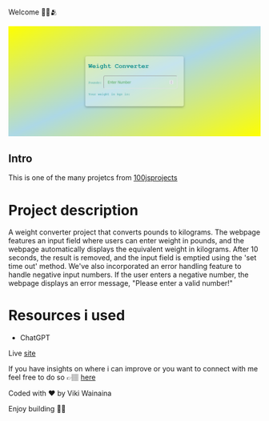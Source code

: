 Welcome 👋🏽🫂

![Design preview for the weight converter project](./images/100jsWeightConverterImg.png)

## Intro
This is one of the many projetcs from [100jsprojects](https://www.100jsprojects.com/project/weight-converter)

# Project description

A weight converter project that converts pounds to kilograms. The webpage features an input field where users can enter weight in pounds, and the webpage automatically displays the equivalent weight in kilograms. After 10 seconds, the result is removed, and the input field is emptied using the 'set time out' method. We've also incorporated an error handling feature to handle negative input numbers. If the user enters a negative number, the webpage displays an error message, "Please enter a valid number!" 


# Resources i used
- ChatGPT 

Live [site](https://dice-roll-simulator.onrender.com)

If you have insights on where i can improve or you want to connect with me feel free to do so 
👉🏽 [here](https://twitter.com/vykiddeh_)

Coded with ❤️ by Viki Wainaina

Enjoy building 🚀🚀